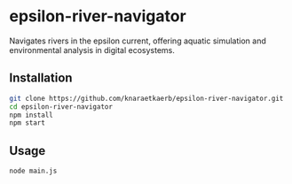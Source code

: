 # epsilon-river-navigator

Navigates rivers in the epsilon current, offering aquatic simulation and environmental analysis in digital ecosystems.

## Installation

```bash
git clone https://github.com/knaraetkaerb/epsilon-river-navigator.git
cd epsilon-river-navigator
npm install
npm start
```

## Usage
```bash
node main.js
```
